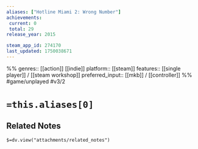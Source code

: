 ```yaml
---
aliases: ["Hotline Miami 2: Wrong Number"]
achievements:
 current: 0
 total: 29
release_year: 2015

steam_app_id: 274170
last_updated: 1750038671
---
```

%%
genres:: [[action]] [[indie]]
platform:: [[steam]]
features:: [[single player]] / [[steam workshop]]
preferred_input:: [[mkb]] / [[controller]]
%%
#game/unplayed
#v3/2

# `=this.aliases[0]`
## Related Notes
`$=dv.view("attachments/related_notes")`
